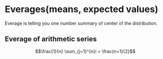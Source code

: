 # Everages(means, expected values)
Everage is telling you one number summary of center of the distribution.

## Everage of arithmetic series

$$\frac{1}{n} \sum_{j=1}^{n}i = \frac{n+1}{2}$$

